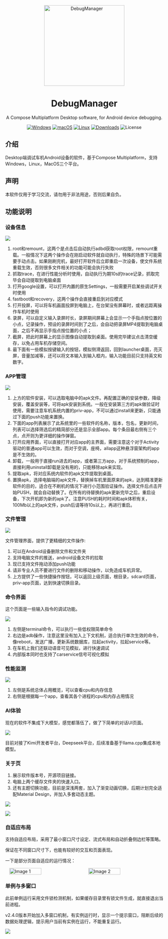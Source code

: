 <div align="center">
    <img src="./launcher/logo.png" width="256" alt="DebugManager">
</div>

<h1 align="center">DebugManager</h1>

<div align="center">

A Compose Multiplatform Desktop software, for Android device debugging.

[![Windows][windows-image]][release-url]
[![macOS][mac-image]][release-url]
[![Linux][linux-image]][release-url]
[![Downloads][download-image]][release-url]
![License][license-image]

</div>

[windows-image]: https://img.shields.io/badge/-Windows-blue?style=flat-square&logo=windows

[mac-image]: https://img.shields.io/badge/-macOS-black?style=flat-square&logo=apple

[linux-image]: https://img.shields.io/badge/-Linux-yellow?style=flat-square&logo=linux

[download-image]: https://img.shields.io/github/downloads/stepheneasyshot/debugmanager/total?style=flat-square

[release-url]: https://github.com/stepheneasyshot/debugmanager/releases

[license-image]: https://img.shields.io/github/license/stepheneasyshot/debugmanager?style=flat-square

## 介绍

Desktop端调试车机Android设备的软件，基于Compose Multiplatform，支持Windows，Linux，MacOS三个平台。

## 声明

本软件仅用于学习交流，请勿用于非法用途，否则后果自负。

## 功能说明

### 设备信息

![](/screenshots/blogs_dark_deviceinfo.png)

1. root和remount，这两个是点击后自动执行adbd获取root权限，remount重载。一般情况下这两个操作会在刚启动软件就自动执行，特殊的场景下可能需要手动点击。如果刚刷完机，最好打开软件后立即重启一次设备，使文件系统重载生效，否则很多文件相关的功能可能会执行失败
2. 抓取trace，在进行性能分析时使用，自动执行为期10s的trace记录，抓取完毕会自动提取到电脑桌面
3. 打开google设置，可以打开内置的原生Settings，一般需要开启某些调试开关时使用
4. fastboot和recovery，这两个操作会直接重启到对应模式
5. 打开投屏，可以将车机画面投屏到电脑上，在台架没有屏幕时，或者远距离操作车机时使用
6. 录屏，可以自定义输入录屏时长，录屏期间屏幕上会显示一个手指点按位置的小点，记录操作，预设的录屏时间到了之后，会自动把录屏MP4提取到电脑桌面，之后不再显示手指点按位置的小点；
7. 截屏，把此时屏幕上的显示图像自动提取到桌面。使用完毕建议点击清空缓存，以免占用车机存储空间。
8. 最下面有一些模拟按键输入的按钮，模拟侧滑返回，回到launcher桌面，亮灭屏，音量加减等，还可以将文本输入到输入框内，输入功能目前只支持英文和数字。

### APP管理

![](/screenshots/blogs_cmp_appmanage.png)

1. 上方的软件安装，可以选取电脑中的apk文件。再配置正确的安装参数，降级安装，覆盖安装等，可将apk安装到系统。一般在安装第三方的apk做验证时使用，需要注意车机系统内置的priv-app，不可以通过install来更新，只能通过下面的push功能来置换。
2. 下面的app列表展示了此系统里的一些软件的名称，版本，包名，更新时间，列表可以选择筛选后的精简部分还是显示全部app。每个条目最右侧有三个点，点开则为更详细的操作弹窗。
3. 打开应用界面，可以直接打开对应app的主界面，需要注意这个对于Activity驱动的普通app可以生效，而对于空调，座椅，allapp这种悬浮窗架构的app是不生效的。
4. 卸载，一般用于直接run进去的app，或者第三方app，对于系统预制的app，直接利用uninstall卸载是没有用的，只能移除apk来实现。
5. 提取apk，将对应系统内软件的apk文件提取到桌面。
6. 置换apk，选择电脑端的apk文件，替换掉车机里面原来的apk，达到精准更新软件的目的，适合在不刷机的情况下进行小范围验证操作。选择文件后点击开始PUSH，就会自动替换了。在所有的待替换的apk更新完毕之后，重启设备，下次开机即为新的apk了。注意PUSH的耗时时间和apk体积有关，100Mb以上的apk文件，push后请等待10s以上，再进行重启。

### 文件管理

![](/screenshots/blogs_cmp_filemanage.png)

文件管理界面，提供了更精细的文件操作:

1. 可以在Android设备删除文件和文件夹
2. 支持电脑文件的推送，android设备文件的拉取
3. 现已支持文件拖动添加push功能
4. 请非专业人员不要进行文件的删除和移动操作，以免造成车机异常。
5. 上方提供了一些快捷操作按钮，可以返回上级页面，根目录，sdcard页面，priv-app页面，达到快速切换目录。

### 命令界面

这个页面是一些输入指令的调试功能。

![](/screenshots/blogs_cmp_command_page.png)

1. 左侧是terminal命令，可以执行一些低权限简单命令
2. 右边是adb操作，注意这里没有加入上下文机制，适合执行单次生效的命令，像reboot，发送广播，更新系统数据库，拉起activity，拉起service等。
3. 在车机上我们还联动语音可见模拟，进行快速调试
4. 内部版本同时也支持了carservice信号可视化模拟

### 性能监测

![](/screenshots/blogs_dark_performance.png)

1. 左侧是系统总体占用概览，可以查看cpu和内存信息
2. 右侧是根据每一个app，查看其各个进程的cpu和内存占用情况

### AI体验

现在的软件不集成下大模型，感觉都落伍了，做了下简单的对话UI页面。

![](/screenshots/blogs_cmp_debugmanager_ai_model.png)

目前对接了Kimi开发者平台，Deepseek平台，后续准备基于llama.cpp集成本地模型。

### 关于页

1. 展示软件版本号，开源项目链接。
2. 电脑上两个缓存文件夹的快速入口。
3. 还有主题切换功能，目前是深浅两套，加入了渐变动画切换，后期计划完全适配Material Design，并加入多套动态主题。

![](/screenshots/blogs_dark_about.png)

![](/screenshots/blogs_light_about.png)

### 自适应布局

支持自适应布局，采用了最小窗口尺寸设定、流式布局和自动折叠侧边栏等策略。

保证在不同窗口尺寸下，也能有较好的交互和页面表现。

一下是部分页面自适应的运行情况：

<div style="display: flex; justify-content: center;">
  <img src="/screenshots/blogs_cmp_debugmanager_file_narrow_screen.png" alt="Image 1" style="width: 45%; margin-right: 5%;">
  <img src="/screenshots/blogs_cmp_debugmanager_app_narrow_screen.png" alt="Image 2" style="width: 45%;">
</div>

### 单例与多窗口
此前单例运行采用文件锁检测机制，如果缓存目录里有锁文件生成，就直接退出当前进程。

v2.4.0版本开始加入多窗口机制，有实例运行时，显示一个提示窗口，阻断后续的数据处理逻辑，提示用户当前有实例在运行，不能重复运行。

![](/screenshots/blogs_multi_window_singleinstance.png)